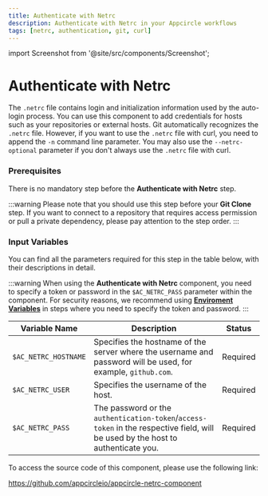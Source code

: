 ```yaml
---
title: Authenticate with Netrc
description: Authenticate with Netrc in your Appcircle workflows
tags: [netrc, authentication, git, curl]
---
```


import Screenshot from '@site/src/components/Screenshot';

# Authenticate with Netrc

The `.netrc` file contains login and initialization information used by the auto-login process. You can use this component to add credentials for hosts such as your repositories or external hosts. Git automatically recognizes the `.netrc` file. However, if you want to use the `.netrc` file with curl, you need to append the `-n` command line parameter. You may also use the `--netrc-optional` parameter if you don't always use the `.netrc` file with curl.

### Prerequisites

There is no mandatory step before the **Authenticate with Netrc** step.

:::warning
Please note that you should use this step before your **Git Clone** step. If you want to connect to a repository that requires access permission or pull a private dependency, please pay attention to the step order.
:::

<Screenshot url='https://cdn.appcircle.io/docs/assets/BE2792-net_order.png ' />

### Input Variables

You can find all the parameters required for this step in the table below, with their descriptions in detail.

<Screenshot url='https://cdn.appcircle.io/docs/assets/BE2792-net_inputs.png' />

:::warning
When using the **Authenticate with Netrc** component, you need to specify a token or password in the `$AC_NETRC_PASS` parameter within the component. For security reasons, we recommend using [**Enviroment Variables**](https://docs.appcircle.io/environment-variables/) in steps where you need to specify the token and password.
:::

| Variable Name        | Description                                                                                                                      | Status   |
| -------------------- | -------------------------------------------------------------------------------------------------------------------------------- | -------- |
| `$AC_NETRC_HOSTNAME` | Specifies the hostname of the server where the username and password will be used, for example, `github.com`.                    | Required |
| `$AC_NETRC_USER`     | Specifies the username of the host.                                                                                              | Required |
| `$AC_NETRC_PASS`     | The password or the `authentication-token`/`access-token` in the respective field, will be used by the host to authenticate you. | Required |

To access the source code of this component, please use the following link:

https://github.com/appcircleio/appcircle-netrc-component

